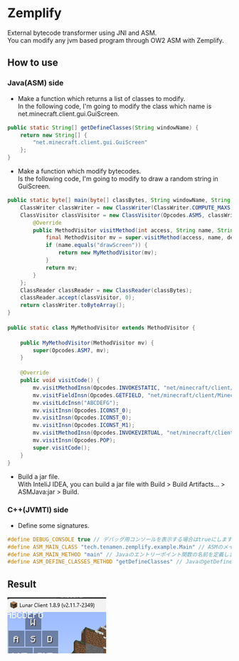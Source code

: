 # Zemplify
External bytecode transformer using JNI and ASM.  
You can modify any jvm based program through OW2 ASM with Zemplify.
## How to use
### Java(ASM) side
- Make a function which returns a list of classes to modify.  
In the following code, I'm going to modify the class which name is net.minecraft.client.gui.GuiScreen.
```Java
public static String[] getDefineClasses(String windowName) {
    return new String[] {
        "net.minecraft.client.gui.GuiScreen"
    };
}
```
- Make a function which modify bytecodes.  
Is the following code, I'm going to modify to draw a random string in GuiScreen.
```Java
public static byte[] main(byte[] classBytes, String windowName, String className) {
    ClassWriter classWriter = new ClassWriter(ClassWriter.COMPUTE_MAXS);
    ClassVisitor classVisitor = new ClassVisitor(Opcodes.ASM5, classWriter) {
        @Override
        public MethodVisitor visitMethod(int access, String name, String descriptor, String signature, String[] exceptions) {
            final MethodVisitor mv = super.visitMethod(access, name, descriptor, signature, exceptions);
            if (name.equals("drawScreen")) {
                return new MyMethodVisitor(mv);
            }
            return mv;
        }
    };
    ClassReader classReader = new ClassReader(classBytes);
    classReader.accept(classVisitor, 0);
    return classWriter.toByteArray();
}

public static class MyMethodVisitor extends MethodVisitor {

    public MyMethodVisitor(MethodVisitor mv) {
        super(Opcodes.ASM7, mv);
    }

    @Override
    public void visitCode() {
        mv.visitMethodInsn(Opcodes.INVOKESTATIC, "net/minecraft/client/Minecraft", "getMinecraft", "()Lnet/minecraft/client/Minecraft;", false);
        mv.visitFieldInsn(Opcodes.GETFIELD, "net/minecraft/client/Minecraft", "fontRendererObj", "Lnet/minecraft/client/gui/FontRenderer;");
        mv.visitLdcInsn("ABCDEFG");
        mv.visitInsn(Opcodes.ICONST_0);
        mv.visitInsn(Opcodes.ICONST_0);
        mv.visitInsn(Opcodes.ICONST_M1);
        mv.visitMethodInsn(Opcodes.INVOKEVIRTUAL, "net/minecraft/client/gui/FontRenderer", "drawString", "(Ljava/lang/String;III)I", false);
        mv.visitInsn(Opcodes.POP);
        super.visitCode();
    }
}
```
- Build a jar file.  
With InteliJ IDEA, you can build a jar file with Build > Build Artifacts... > ASMJava:jar > Build.
### C++(JVMTI) side
- Define some signatures.
```C++
#define DEBUG_CONSOLE true // デバッグ用コンソールを表示する場合はtrueにします
#define ASM_MAIN_CLASS "tech.tenamen.zemplify.example.Main" // ASMのメインクラスの場所を定義します
#define ASM_MAIN_METHOD "main" // Javaのエントリーポイント関数の名前を定義します
#define ASM_DEFINE_CLASSES_METHOD "getDefineClasses" // JavaのgetDefineClasses関数の名前を定義します
```
## Result
![](image.png)
